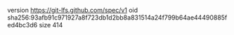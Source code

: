 version https://git-lfs.github.com/spec/v1
oid sha256:93afb91c971927a8f723db1d2bb8a831514a24f799b64ae44490885fed4bc3d6
size 414
